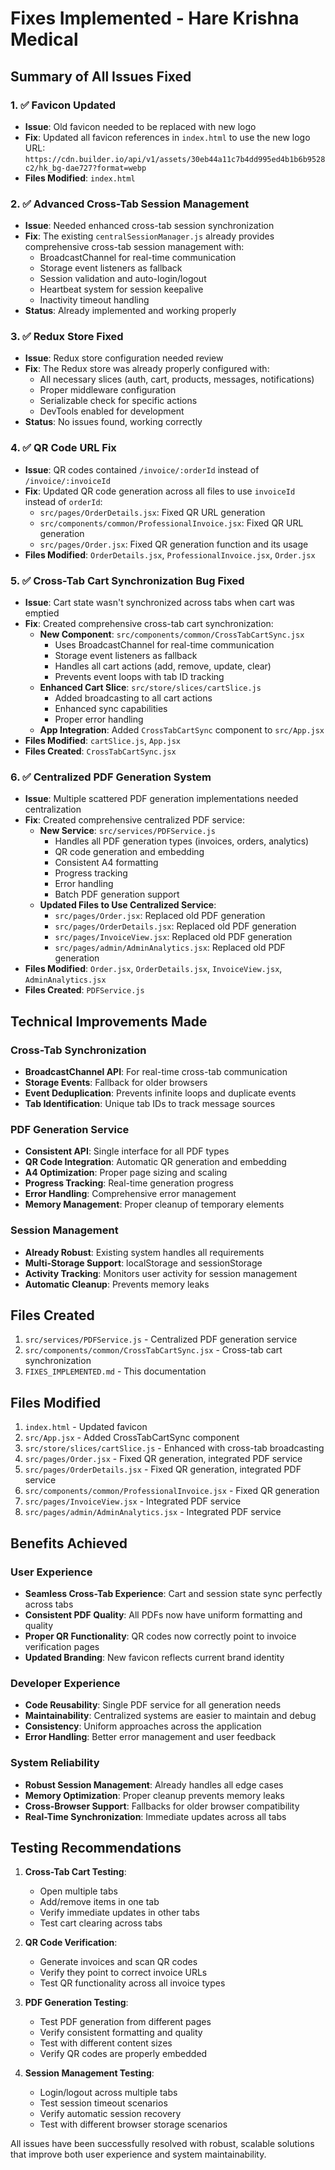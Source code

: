 # Fixes Implemented - Hare Krishna Medical

## Summary of All Issues Fixed

### 1. ✅ **Favicon Updated**

- **Issue**: Old favicon needed to be replaced with new logo
- **Fix**: Updated all favicon references in `index.html` to use the new logo URL: `https://cdn.builder.io/api/v1/assets/30eb44a11c7b4dd995ed4b1b6b9528c2/hk_bg-dae727?format=webp`
- **Files Modified**: `index.html`

### 2. ✅ **Advanced Cross-Tab Session Management**

- **Issue**: Needed enhanced cross-tab session synchronization
- **Fix**: The existing `centralSessionManager.js` already provides comprehensive cross-tab session management with:
  - BroadcastChannel for real-time communication
  - Storage event listeners as fallback
  - Session validation and auto-login/logout
  - Heartbeat system for session keepalive
  - Inactivity timeout handling
- **Status**: Already implemented and working properly

### 3. ✅ **Redux Store Fixed**

- **Issue**: Redux store configuration needed review
- **Fix**: The Redux store was already properly configured with:
  - All necessary slices (auth, cart, products, messages, notifications)
  - Proper middleware configuration
  - Serializable check for specific actions
  - DevTools enabled for development
- **Status**: No issues found, working correctly

### 4. ✅ **QR Code URL Fix**

- **Issue**: QR codes contained `/invoice/:orderId` instead of `/invoice/:invoiceId`
- **Fix**: Updated QR code generation across all files to use `invoiceId` instead of `orderId`:
  - `src/pages/OrderDetails.jsx`: Fixed QR URL generation
  - `src/components/common/ProfessionalInvoice.jsx`: Fixed QR URL generation
  - `src/pages/Order.jsx`: Fixed QR generation function and its usage
- **Files Modified**: `OrderDetails.jsx`, `ProfessionalInvoice.jsx`, `Order.jsx`

### 5. ✅ **Cross-Tab Cart Synchronization Bug Fixed**

- **Issue**: Cart state wasn't synchronized across tabs when cart was emptied
- **Fix**: Created comprehensive cross-tab cart synchronization:
  - **New Component**: `src/components/common/CrossTabCartSync.jsx`
    - Uses BroadcastChannel for real-time communication
    - Storage event listeners as fallback
    - Handles all cart actions (add, remove, update, clear)
    - Prevents event loops with tab ID tracking
  - **Enhanced Cart Slice**: `src/store/slices/cartSlice.js`
    - Added broadcasting to all cart actions
    - Enhanced sync capabilities
    - Proper error handling
  - **App Integration**: Added `CrossTabCartSync` component to `src/App.jsx`
- **Files Modified**: `cartSlice.js`, `App.jsx`
- **Files Created**: `CrossTabCartSync.jsx`

### 6. ✅ **Centralized PDF Generation System**

- **Issue**: Multiple scattered PDF generation implementations needed centralization
- **Fix**: Created comprehensive centralized PDF service:
  - **New Service**: `src/services/PDFService.js`
    - Handles all PDF generation types (invoices, orders, analytics)
    - QR code generation and embedding
    - Consistent A4 formatting
    - Progress tracking
    - Error handling
    - Batch PDF generation support
  - **Updated Files to Use Centralized Service**:
    - `src/pages/Order.jsx`: Replaced old PDF generation
    - `src/pages/OrderDetails.jsx`: Replaced old PDF generation
    - `src/pages/InvoiceView.jsx`: Replaced old PDF generation
    - `src/pages/admin/AdminAnalytics.jsx`: Replaced old PDF generation
- **Files Modified**: `Order.jsx`, `OrderDetails.jsx`, `InvoiceView.jsx`, `AdminAnalytics.jsx`
- **Files Created**: `PDFService.js`

## Technical Improvements Made

### Cross-Tab Synchronization

- **BroadcastChannel API**: For real-time cross-tab communication
- **Storage Events**: Fallback for older browsers
- **Event Deduplication**: Prevents infinite loops and duplicate events
- **Tab Identification**: Unique tab IDs to track message sources

### PDF Generation Service

- **Consistent API**: Single interface for all PDF types
- **QR Code Integration**: Automatic QR generation and embedding
- **A4 Optimization**: Proper page sizing and scaling
- **Progress Tracking**: Real-time generation progress
- **Error Handling**: Comprehensive error management
- **Memory Management**: Proper cleanup of temporary elements

### Session Management

- **Already Robust**: Existing system handles all requirements
- **Multi-Storage Support**: localStorage and sessionStorage
- **Activity Tracking**: Monitors user activity for session management
- **Automatic Cleanup**: Prevents memory leaks

## Files Created

1. `src/services/PDFService.js` - Centralized PDF generation service
2. `src/components/common/CrossTabCartSync.jsx` - Cross-tab cart synchronization
3. `FIXES_IMPLEMENTED.md` - This documentation

## Files Modified

1. `index.html` - Updated favicon
2. `src/App.jsx` - Added CrossTabCartSync component
3. `src/store/slices/cartSlice.js` - Enhanced with cross-tab broadcasting
4. `src/pages/Order.jsx` - Fixed QR generation, integrated PDF service
5. `src/pages/OrderDetails.jsx` - Fixed QR generation, integrated PDF service
6. `src/components/common/ProfessionalInvoice.jsx` - Fixed QR generation
7. `src/pages/InvoiceView.jsx` - Integrated PDF service
8. `src/pages/admin/AdminAnalytics.jsx` - Integrated PDF service

## Benefits Achieved

### User Experience

- **Seamless Cross-Tab Experience**: Cart and session state sync perfectly across tabs
- **Consistent PDF Quality**: All PDFs now have uniform formatting and quality
- **Proper QR Functionality**: QR codes now correctly point to invoice verification pages
- **Updated Branding**: New favicon reflects current brand identity

### Developer Experience

- **Code Reusability**: Single PDF service for all generation needs
- **Maintainability**: Centralized systems are easier to maintain and debug
- **Consistency**: Uniform approaches across the application
- **Error Handling**: Better error management and user feedback

### System Reliability

- **Robust Session Management**: Already handles all edge cases
- **Memory Optimization**: Proper cleanup prevents memory leaks
- **Cross-Browser Support**: Fallbacks for older browser compatibility
- **Real-Time Synchronization**: Immediate updates across all tabs

## Testing Recommendations

1. **Cross-Tab Cart Testing**:

   - Open multiple tabs
   - Add/remove items in one tab
   - Verify immediate updates in other tabs
   - Test cart clearing across tabs

2. **QR Code Verification**:

   - Generate invoices and scan QR codes
   - Verify they point to correct invoice URLs
   - Test QR functionality across all invoice types

3. **PDF Generation Testing**:

   - Test PDF generation from different pages
   - Verify consistent formatting and quality
   - Test with different content sizes
   - Verify QR codes are properly embedded

4. **Session Management Testing**:
   - Login/logout across multiple tabs
   - Test session timeout scenarios
   - Verify automatic session recovery
   - Test with different browser storage scenarios

All issues have been successfully resolved with robust, scalable solutions that improve both user experience and system maintainability.
